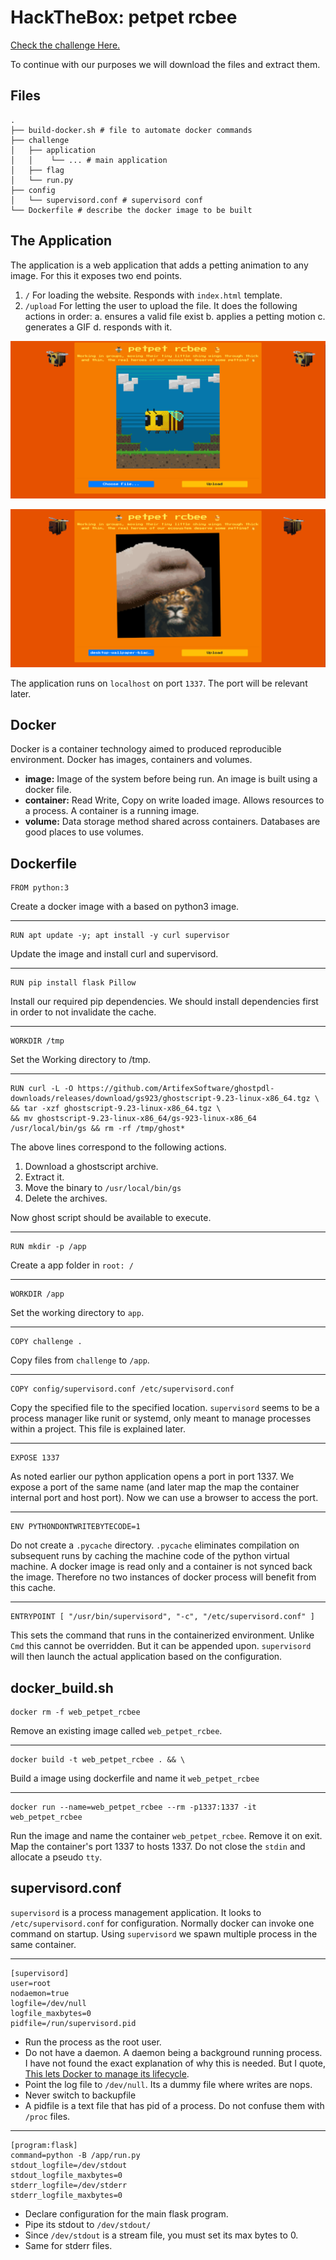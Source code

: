 ﻿# HackTheBox: petpet rcbee
[Check the challenge Here.](https://app.hackthebox.com/challenges/petpet-rcbee)

To continue with our purposes we will download the files and extract them.

## Files
```
.
├── build-docker.sh # file to automate docker commands
├── challenge
│   ├── application
│   │    └── ... # main application
│   ├── flag
│   └── run.py
├── config
│   └── supervisord.conf # supervisord conf
└── Dockerfile # describe the docker image to be built
```

## The Application
The application is a web application that adds a petting animation to any image. For this it exposes two end points.
1. `/` For loading the website. Responds with `index.html` template.
2. `/upload` For letting the user to upload the file. It does the following actions in order:
	a. ensures a valid file exist
	b. applies a petting motion
	c. generates a GIF
	d. responds with it.

![Intro Page](assets/Intro.png "Intro")

![Demo Page](assets/Demo.png "Demo")

The application runs on `localhost` on port `1337`. The port will be relevant later.

## Docker
Docker is a container technology aimed to produced reproducible environment. Docker has images, containers and volumes.
- **image:** Image of the system before being run. An image is built using a docker file.
- **container:** Read Write, Copy on write loaded image. Allows resources to a process. A container is a running image.
- **volume:** Data storage method shared across containers. Databases are good places to use volumes.

## Dockerfile

	FROM python:3
Create a docker image with a based on python3 image.

---
	RUN apt update -y; apt install -y curl supervisor 
Update the image and install curl and supervisord.

---
	RUN pip install flask Pillow
Install our required pip dependencies. We should install dependencies first in order to not invalidate the cache.

---
	WORKDIR /tmp
Set the Working directory to /tmp.

---
	RUN curl -L -O https://github.com/ArtifexSoftware/ghostpdl-downloads/releases/download/gs923/ghostscript-9.23-linux-x86_64.tgz \
    && tar -xzf ghostscript-9.23-linux-x86_64.tgz \
    && mv ghostscript-9.23-linux-x86_64/gs-923-linux-x86_64 /usr/local/bin/gs && rm -rf /tmp/ghost*
    
The above lines correspond to the following actions.
1. Download a ghostscript archive.
2. Extract it.
3. Move the binary to `/usr/local/bin/gs`
4. Delete the archives.

Now ghost script should be available to execute.

---
	RUN mkdir -p /app
		
Create a app folder in `root: /`

---
	WORKDIR /app
	
Set the working directory to `app`.

---
	COPY challenge .
Copy files from `challenge` to `/app`.

---
	COPY config/supervisord.conf /etc/supervisord.conf
Copy the specified file to the specified location. `supervisord` seems to be a process manager like runit or systemd, only meant to manage processes within a project. This file is explained later.

---
	EXPOSE 1337
As noted earlier our python application opens a port in port 1337. We expose a port of the same name (and later map the map the container internal port and host port). Now we can use a browser to access the port.

---
	ENV PYTHONDONTWRITEBYTECODE=1
Do not create a `.pycache` directory. `.pycache` eliminates compilation on subsequent runs by caching the machine code of the python virtual machine. A docker image is read only and a container is not synced back the image. Therefore no two instances of docker process will benefit from this cache.

---
	ENTRYPOINT [ "/usr/bin/supervisord", "-c", "/etc/supervisord.conf" ]
This sets the command that runs in the containerized environment. Unlike `Cmd` this cannot be overridden. But it can be appended upon. `supervisord` will then launch the actual application based on the configuration.

## docker_build.sh

	docker rm -f web_petpet_rcbee
Remove an existing image called `web_petpet_rcbee`.

---
	docker build -t web_petpet_rcbee . && \
Build a image using dockerfile and name it `web_petpet_rcbee`

---
	docker run --name=web_petpet_rcbee --rm -p1337:1337 -it web_petpet_rcbee
Run the image and name the container `web_petpet_rcbee`. Remove it on exit. Map the container's port 1337 to hosts 1337. Do not close the `stdin` and allocate a pseudo `tty`.

## supervisord.conf
`supervisord` is a process management application. It looks to `/etc/supervisord.conf` for configuration. Normally docker can invoke one command on startup. Using `supervisord` we spawn multiple process in the same container.

---
	[supervisord]
	user=root
	nodaemon=true
	logfile=/dev/null
	logfile_maxbytes=0
	pidfile=/run/supervisord.pid

- Run the process as the root user.
- Do not have a daemon. A daemon being a background running process. I have not found the exact explanation of why this is needed. But I quote, [This lets Docker to manage its lifecycle](https://advancedweb.hu/supervisor-with-docker-lessons-learned/).
- Point the log file to `/dev/null`. Its a dummy file where writes are nops.
- Never switch to backupfile
- A pidfile is a text file that has pid of a process. Do not confuse them with `/proc` files.
---
	[program:flask]
	command=python -B /app/run.py
	stdout_logfile=/dev/stdout
	stdout_logfile_maxbytes=0
	stderr_logfile=/dev/stderr
	stderr_logfile_maxbytes=0   
- Declare configuration for the main flask program.
- Pipe its stdout to `/dev/stdout/`
- Since `/dev/stdout` is a stream file, you must set its max bytes to 0.
- Same for stderr files.



